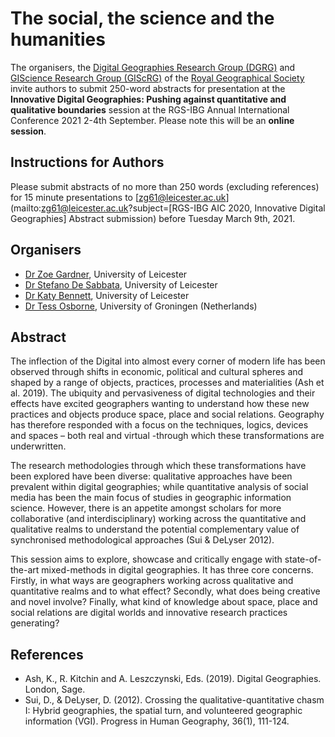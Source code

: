 # The social, the science and the humanities

The organisers, the [Digital Geographies Research Group (DGRG)](http://digitalgeographiesrg.org/) and [GIScience Research Group (GIScRG)](https://quantile.info/giscrg/) of the [Royal Geographical Society](https://www.rgs.org/) invite authors to submit 250-word abstracts for presentation at the **Innovative Digital Geographies: Pushing against quantitative and qualitative boundaries** session at the RGS-IBG Annual International Conference 2021 2-4th September. Please note this will be an **online session**. 

 

## Instructions for Authors

Please submit abstracts of no more than 250 words (excluding references) for 15 minute presentations to [zg61@leicester.ac.uk](mailto:zg61@leicester.ac.uk?subject=[RGS-IBG AIC 2020, Innovative Digital Geographies] Abstract submission) before Tuesday March 9th, 2021.

 

## Organisers

- [Dr Zoe Gardner](https://www2.le.ac.uk/departments/geography/people/dr-zoe-gardner), University of Leicester
- [Dr Stefano De Sabbata](https://stefanodesabbata.com/), University of Leicester
- [Dr Katy Bennett](https://www2.le.ac.uk/departments/geography/people/kjb33), University of Leicester
- [Dr Tess Osborne](https://www.rug.nl/staff/t.osborne/?lang=en), University of Groningen (Netherlands)

 

## Abstract

The inflection of the Digital into almost every corner of modern life has been observed through shifts in economic, political and cultural spheres and shaped by a range of objects, practices, processes and materialities (Ash et al. 2019). The ubiquity and pervasiveness of digital technologies and their effects have excited geographers wanting to understand how these new practices and objects produce space, place and social relations. Geography has therefore responded with a focus on the techniques, logics, devices and spaces – both real and virtual -through which these transformations are underwritten.

The research methodologies through which these transformations have been explored have been diverse: qualitative approaches have been prevalent within digital geographies; while quantitative analysis of social media has been the main focus of studies in geographic information science. However, there is an appetite amongst scholars for more collaborative (and interdisciplinary) working across the quantitative and qualitative realms to understand the potential complementary value of synchronised methodological approaches (Sui & DeLyser 2012).

This session aims to explore, showcase and critically engage with state-of-the-art mixed-methods in digital geographies. It has three core concerns. Firstly, in what ways are geographers working across qualitative and quantitative realms and to what effect? Secondly, what does being creative and novel involve? Finally, what kind of knowledge about space, place and social relations are digital worlds and innovative research practices generating?

 

## References

- Ash, K., R. Kitchin and A. Leszczynski, Eds. (2019). Digital Geographies. London, Sage.
- Sui, D., & DeLyser, D. (2012). Crossing the qualitative-quantitative chasm I: Hybrid geographies, the spatial turn, and volunteered geographic information (VGI). Progress in Human Geography, 36(1), 111-124.
